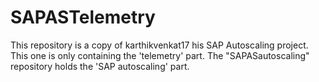 # SAPASTelemetry

This repository is a copy of karthikvenkat17 his SAP Autoscaling project.
This one is only containing the 'telemetry' part.
The "SAPASautoscaling" repository holds the 'SAP autoscaling' part.
